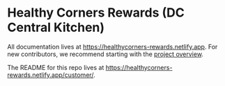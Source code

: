 # Healthy Corners Rewards (DC Central Kitchen)

All documentation lives at <https://healthycorners-rewards.netlify.app>. For new contributors, we recommend starting with the [project overview](https://healthycorners-rewards.netlify.app/overview).

The README for this repo lives at <https://healthycorners-rewards.netlify.app/customer/>.
